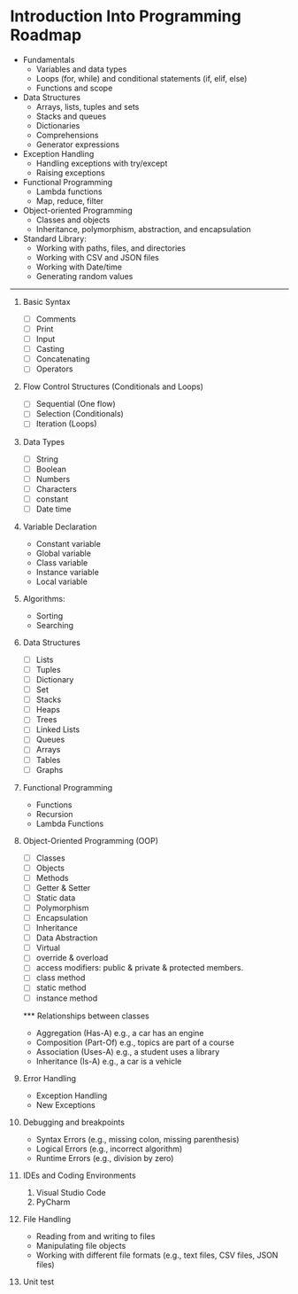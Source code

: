 # Introduction Into Programming Roadmap

- Fundamentals
  - Variables and data types
  - Loops (for, while) and conditional statements (if, elif, else)
  - Functions and scope
- Data Structures
  - Arrays, lists, tuples and sets
  - Stacks and queues
  - Dictionaries
  - Comprehensions
  - Generator expressions
- Exception Handling
  - Handling exceptions with try/except
  - Raising exceptions
- Functional Programming
  - Lambda functions
  - Map, reduce, filter
- Object-oriented Programming
  - Classes and objects
  - Inheritance, polymorphism, abstraction, and encapsulation
- Standard Library:
  - Working with paths, files, and directories
  - Working with CSV and JSON files
  - Working with Date/time
  - Generating random values

---

1. Basic Syntax
   - [ ] Comments
   - [ ] Print
   - [ ] Input
   - [ ] Casting
   - [ ] Concatenating
   - [ ] Operators
2. Flow Control Structures (Conditionals and Loops)
   - [ ] Sequential (One flow)
   - [ ] Selection (Conditionals)
   - [ ] Iteration (Loops)
3. Data Types
   - [ ] String
   - [ ] Boolean
   - [ ] Numbers
   - [ ] Characters
   - [ ] constant
   - [ ] Date time
4. Variable Declaration
   - Constant variable
   - Global variable
   - Class variable
   - Instance variable
   - Local variable
5. Algorithms:
   - Sorting
   - Searching
6. Data Structures
   - [ ] Lists
   - [ ] Tuples
   - [ ] Dictionary
   - [ ] Set
   - [ ] Stacks
   - [ ] Heaps
   - [ ] Trees
   - [ ] Linked Lists
   - [ ] Queues
   - [ ] Arrays
   - [ ] Tables
   - [ ] Graphs
7. Functional Programming
   - Functions
   - Recursion
   - Lambda Functions
8. Object-Oriented Programming (OOP)

   - [ ] Classes
   - [ ] Objects
   - [ ] Methods
   - [ ] Getter & Setter
   - [ ] Static data
   - [ ] Polymorphism
   - [ ] Encapsulation
   - [ ] Inheritance
   - [ ] Data Abstraction
   - [ ] Virtual
   - [ ] override & overload
   - [ ] access modifiers: public & private & protected members.
   - [ ] class method
   - [ ] static method
   - [ ] instance method

   \*\*\* Relationships between classes

   - Aggregation (Has-A) e.g., a car has an engine
   - Composition (Part-Of) e.g., topics are part of a course
   - Association (Uses-A) e.g., a student uses a library
   - Inheritance (Is-A) e.g., a car is a vehicle

9. Error Handling
   - Exception Handling
   - New Exceptions
10. Debugging and breakpoints
    - Syntax Errors (e.g., missing colon, missing parenthesis)
    - Logical Errors (e.g., incorrect algorithm)
    - Runtime Errors (e.g., division by zero)
11. IDEs and Coding Environments
    1. Visual Studio Code
    2. PyCharm
12. File Handling
    - Reading from and writing to files
    - Manipulating file objects
    - Working with different file formats (e.g., text files, CSV files, JSON files)
13. Unit test
